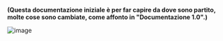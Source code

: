 **(Questa documentazione iniziale è per far capire da dove sono partito, molte cose sono cambiate, come affonto in "Documentazione 1.0".)**  

![image](/img/primadoc/eer.png)

